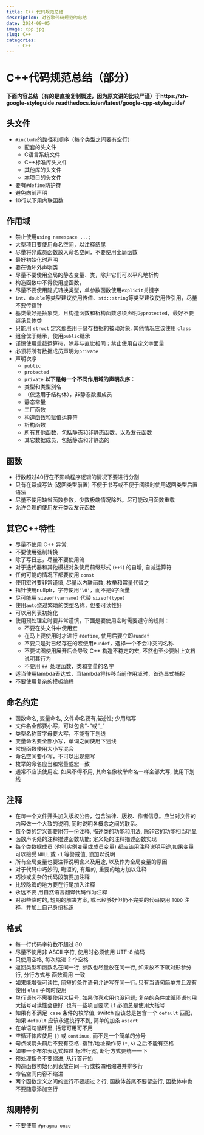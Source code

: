 ```yaml
---
title: C++ 代码规范总结
description: 对谷歌代码规范的总结
date: 2024-09-05
image: cpp.jpg
slug: C++
categories:
    - C++
---
```


# C++代码规范总结（部分）
**下面内容总结（有的是直接复制概述，因为原文讲的比较严谨）于https://zh-google-styleguide.readthedocs.io/en/latest/google-cpp-styleguide/**
## 头文件
- ``#include``的路径和顺序（每个类型之间要有空行）
  - 配套的头文件
  - C语言系统文件
  - C++标准库头文件
  - 其他库的头文件
  - 本项目的头文件
- 要有``#define``防护符
- 避免向前声明
- 10行以下用内联函数
  
## 作用域
- 禁止使用``using namespace ...;``
- 大型项目要使用命名空间，以注释结尾
- 尽量将非成员函数放入命名空间，不要使用全局函数
- 最好初始化时声明
- 要在循环外声明类
- 尽量不要使用全局的静态变量、类，除非它们可以平凡地析构
- 构造函数中不得使用虚函数，
- 尽量不要使用隐式转换类型，单参数函数使用``explicit``关键字
- ``int``、``double``等类型建议使用传值、``std::string``等类型建议使用传引用，尽量不要传指针
- 基类最好是抽象类，且构造函数和析构函数必须声明为``protected``，最好不要继承具体类
- 只能用 ``struct`` 定义那些用于储存数据的被动对象. 其他情况应该使用 ``class``
- 组合优于继承，使用``public``继承
- 谨慎使用重载运算符，除非与直觉相同；禁止使用自定义字面量
- 必须将所有数据成员声明为``private``
- 声明次序
  - ``public``
  - ``protected``
  - ``private``
  **以下是每一个不同作用域的声明次序：**
  - 类型和类型别名
  - （仅适用于结构体），非静态数据成员
  - 静态常量
  - 工厂函数
  - 构造函数和赋值运算符
  - 析构函数
  - 所有其他函数，包括静态和非静态函数，以及友元函数
  - 其它数据成员，包括静态和非静态的
  
## 函数
- 行数超过40行在不影响程序逻辑的情况下要进行分割
- 只有在常规写法 (返回类型前置) 不便于书写或不便于阅读时使用返回类型后置语法
- 尽量不使用缺省函数参数，少数极端情况除外。尽可能改用函数重载
- 允许合理的使用友元类及友元函数
  
## 其它C++特性
- 尽量不使用 C++ 异常.
- 不要使用强制转换
- 除了写日志，尽量不要使用流
- 对于迭代器和其他模板对象使用前缀形式 (``++i``) 的自增, 自减运算符
- 任何可能的情况下都要使用 ``const``
- 使用宏时要非常谨慎, 尽量以内联函数, 枚举和常量代替之
- 指针使用nullptr，字符使用``'\0'``，而不是``0``字面量
- 尽可能用 ``sizeof(varname)`` 代替 ``sizeof(type)``
- 使用``auto``绕过繁琐的类型名称，但要可读性好
- 可以用列表初始化
- 使用预处理宏时要非常谨慎，下面是要使用宏时需要遵守的规则：
  - 不要在头文件中使用宏
  - 在马上要使用时才进行 ``#define``, 使用后要立即``#undef``
  - 不要只是对已经存在的宏使用``#undef``，选择一个不会冲突的名称
  - 不要试图使用展开后会导致 C++ 构造不稳定的宏, 不然也至少要附上文档说明其行为
  - 不要用 ``## ``处理函数，类和变量的名字
- 适当使用lambda表达式，当lambda将转移当前作用域时，首选显式捕捉
- 不要使用复杂的模板编程
  
## 命名约定
- 函数命名, 变量命名, 文件命名要有描述性; 少用缩写
- 文件名全部要小写，可以包含“``-``”或“``_``”
- 类型名称首字母要大写，不能有下划线
- 变量命名要全部小写，单词之间使用下划线
- 常规函数使用大小写混合
- 命名空间要小写，不可以出现缩写
- 枚举的命名应当和常量或宏一致
- 通常不应该使用宏. 如果不得不用, 其命名像枚举命名一样全部大写, 使用下划线
  
## 注释
- 在每一个文件开头加入版权公告，包含法律、版权、作者信息。应当对文件的内容做一个大致的说明, 同时说明各概念之间的联系。
- 每个类的定义都要附带一份注释, 描述类的功能和用法, 除非它的功能相当明显
- 函数声明处的注释描述函数功能; 定义处的注释描述函数实现
- 每个类数据成员 (也叫实例变量或成员变量) 都应该用注释说明用途,如果变量可以接受 ``NULL`` 或 ``-1`` 等警戒值, 须加以说明
- 所有全局变量也要注释说明含义及用途, 以及作为全局变量的原因
- 对于代码中巧妙的, 晦涩的, 有趣的, 重要的地方加以注释
- 巧妙或复杂的代码段前要加注释
- 比较隐晦的地方要在行尾加入注释
- 永远不要 用自然语言翻译代码作为注释
- 对那些临时的, 短期的解决方案, 或已经够好但仍不完美的代码使用 ``TODO`` 注释，并加上自己身份标识

## 格式
- 每一行代码字符数不超过 80
- 尽量不使用非 ASCII 字符, 使用时必须使用 UTF-8 编码
- 只使用空格, 每次缩进 2 个空格
- 返回类型和函数名在同一行, 参数也尽量放在同一行, 如果放不下就对形参分行, 分行方式与 函数调用 一致
- 如果能增强可读性, 简短的条件语句允许写在同一行. 只有当语句简单并且没有使用 ``else`` 子句时使用
- 单行语句不需要使用大括号, 如果你喜欢用也没问题; 复杂的条件或循环语句用大括号可读性会更好. 也有一些项目要求 ``if`` 必须总是使用大括号
- 如果有不满足`` case`` 条件的枚举值, switch 应该总是包含一个 ``default`` 匹配，如果 ``default`` 应该永远执行不到, 简单的加条 ``assert``
- 在单语句循环里, 括号可用可不用
- 空循环体应使用 ``{}`` 或 ``continue``, 而不是一个简单的分号
- 句点或箭头前后不要有空格. 指针/地址操作符 (``*``, ``&``) 之后不能有空格
- 如果一个布尔表达式超过 标准行宽, 断行方式要统一一下
- 预处理指令不要缩进, 从行首开始
- 构造函数初始化列表放在同一行或按四格缩进并排多行
- 命名空间内容不缩进
- 两个函数定义之间的空行不要超过 2 行, 函数体首尾不要留空行, 函数体中也不要随意添加空行
## 规则特例
- 不要使用 ``#pragma once``